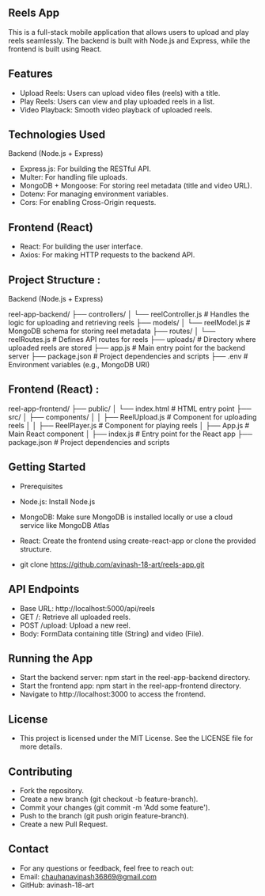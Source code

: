 ## Reels App
This is a full-stack mobile application that allows users to upload and play reels seamlessly. The backend is built with Node.js and Express, while the frontend is built using React.

## Features
* Upload Reels: Users can upload video files (reels) with a title.
* Play Reels: Users can view and play uploaded reels in a list.
* Video Playback: Smooth video playback of uploaded reels.

## Technologies Used
Backend (Node.js + Express) 
* Express.js: For building the RESTful API.
* Multer: For handling file uploads.
* MongoDB + Mongoose: For storing reel metadata (title and video URL).
* Dotenv: For managing environment variables.
* Cors: For enabling Cross-Origin requests.

## Frontend (React) 
* React: For building the user interface.
* Axios: For making HTTP requests to the backend API.
## Project Structure :
Backend (Node.js + Express) 

reel-app-backend/
├── controllers/
│   └── reelController.js         # Handles the logic for uploading and retrieving reels
├── models/
│   └── reelModel.js              # MongoDB schema for storing reel metadata
├── routes/
│   └── reelRoutes.js             # Defines API routes for reels
├── uploads/                      # Directory where uploaded reels are stored
├── app.js                        # Main entry point for the backend server
├── package.json                  # Project dependencies and scripts
├── .env                          # Environment variables (e.g., MongoDB URI)

## Frontend (React) :

reel-app-frontend/
├── public/
│   └── index.html                # HTML entry point
├── src/
│   ├── components/
│   │   ├── ReelUpload.js         # Component for uploading reels
│   │   ├── ReelPlayer.js         # Component for playing reels
│   ├── App.js                    # Main React component
│   ├── index.js                  # Entry point for the React app
├── package.json                  # Project dependencies and scripts

## Getting Started
* Prerequisites
* Node.js: Install Node.js
* MongoDB: Make sure MongoDB is installed locally or use a cloud service like MongoDB Atlas
* React: Create the frontend using create-react-app or clone the provided structure.

* git clone https://github.com/avinash-18-art/reels-app.git


## API Endpoints
* Base URL: http://localhost:5000/api/reels
* GET /: Retrieve all uploaded reels.
* POST /upload: Upload a new reel.
* Body: FormData containing title (String) and video (File).

## Running the App
* Start the backend server: npm start in the reel-app-backend directory.
* Start the frontend app: npm start in the reel-app-frontend directory.
* Navigate to http://localhost:3000 to access the frontend.

## License
* This project is licensed under the MIT License. See the LICENSE file for more details.

## Contributing
* Fork the repository.
* Create a new branch (git checkout -b feature-branch).
* Commit your changes (git commit -m 'Add some feature').
* Push to the branch (git push origin feature-branch).
* Create a new Pull Request.

## Contact
* For any questions or feedback, feel free to reach out:
* Email: chauhanavinash36869@gmail.com
* GitHub: avinash-18-art

